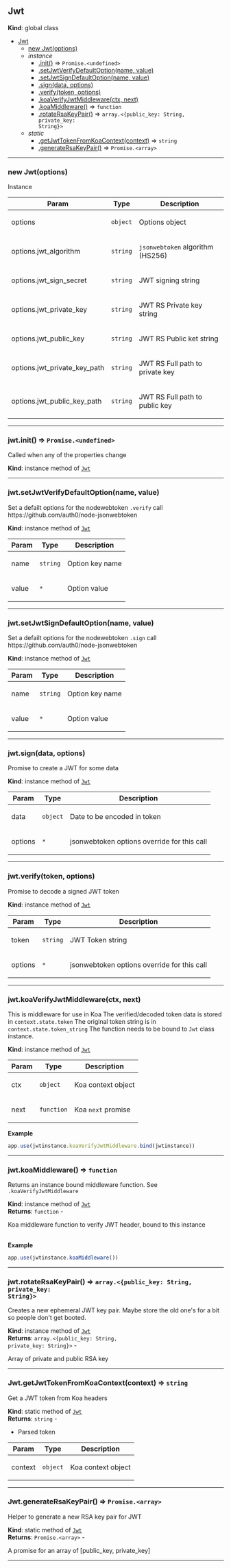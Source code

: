 <a name="Jwt"></a>

## Jwt
**Kind**: global class  

* [Jwt](#Jwt)
    * [new Jwt(options)](#new_Jwt_new)
    * _instance_
        * [.init()](#Jwt+init) ⇒ <code>Promise.&lt;undefined&gt;</code>
        * [.setJwtVerifyDefaultOption(name, value)](#Jwt+setJwtVerifyDefaultOption)
        * [.setJwtSignDefaultOption(name, value)](#Jwt+setJwtSignDefaultOption)
        * [.sign(data, options)](#Jwt+sign)
        * [.verify(token, options)](#Jwt+verify)
        * [.koaVerifyJwtMiddleware(ctx, next)](#Jwt+koaVerifyJwtMiddleware)
        * [.koaMiddleware()](#Jwt+koaMiddleware) ⇒ <code>function</code>
        * [.rotateRsaKeyPair()](#Jwt+rotateRsaKeyPair) ⇒ <code>array.&lt;{public\_key: String, private\_key: String}&gt;</code>
    * _static_
        * [.getJwtTokenFromKoaContext(context)](#Jwt.getJwtTokenFromKoaContext) ⇒ <code>string</code>
        * [.generateRsaKeyPair()](#Jwt.generateRsaKeyPair) ⇒ <code>Promise.&lt;array&gt;</code>


* * *

<a name="new_Jwt_new"></a>

### new Jwt(options)
<p>Instance</p>


| Param | Type | Description |
| --- | --- | --- |
| options | <code>object</code> | <p>Options object</p> |
| options.jwt_algorithm | <code>string</code> | <p><code>jsonwebtoken</code> algorithm (HS256)</p> |
| options.jwt_sign_secret | <code>string</code> | <p>JWT signing string</p> |
| options.jwt_private_key | <code>string</code> | <p>JWT RS Private key string</p> |
| options.jwt_public_key | <code>string</code> | <p>JWT RS Public ket string</p> |
| options.jwt_private_key_path | <code>string</code> | <p>JWT RS Full path to private key</p> |
| options.jwt_public_key_path | <code>string</code> | <p>JWT RS Full path to public key</p> |


* * *

<a name="Jwt+init"></a>

### jwt.init() ⇒ <code>Promise.&lt;undefined&gt;</code>
<p>Called when any of the properties change</p>

**Kind**: instance method of [<code>Jwt</code>](#Jwt)  

* * *

<a name="Jwt+setJwtVerifyDefaultOption"></a>

### jwt.setJwtVerifyDefaultOption(name, value)
<p>Set a defailt options for the nodewebtoken <code>.verify</code> call
https://github.com/auth0/node-jsonwebtoken</p>

**Kind**: instance method of [<code>Jwt</code>](#Jwt)  

| Param | Type | Description |
| --- | --- | --- |
| name | <code>string</code> | <p>Option key name</p> |
| value | <code>\*</code> | <p>Option value</p> |


* * *

<a name="Jwt+setJwtSignDefaultOption"></a>

### jwt.setJwtSignDefaultOption(name, value)
<p>Set a defailt options for the nodewebtoken <code>.sign</code> call
https://github.com/auth0/node-jsonwebtoken</p>

**Kind**: instance method of [<code>Jwt</code>](#Jwt)  

| Param | Type | Description |
| --- | --- | --- |
| name | <code>string</code> | <p>Option key name</p> |
| value | <code>\*</code> | <p>Option value</p> |


* * *

<a name="Jwt+sign"></a>

### jwt.sign(data, options)
<p>Promise to create a JWT for some data</p>

**Kind**: instance method of [<code>Jwt</code>](#Jwt)  

| Param | Type | Description |
| --- | --- | --- |
| data | <code>object</code> | <p>Date to be encoded in token</p> |
| options | <code>\*</code> | <p>jsonwebtoken options override for this call</p> |


* * *

<a name="Jwt+verify"></a>

### jwt.verify(token, options)
<p>Promise to decode a signed JWT token</p>

**Kind**: instance method of [<code>Jwt</code>](#Jwt)  

| Param | Type | Description |
| --- | --- | --- |
| token | <code>string</code> | <p>JWT Token string</p> |
| options | <code>\*</code> | <p>jsonwebtoken options override for this call</p> |


* * *

<a name="Jwt+koaVerifyJwtMiddleware"></a>

### jwt.koaVerifyJwtMiddleware(ctx, next)
<p>This is middleware for use in Koa
The verified/decoded token data is stored in <code>context.state.token</code>
The original token string is in <code>context.state.token_string</code>
The function needs to be bound to <code>Jwt</code> class instance.</p>

**Kind**: instance method of [<code>Jwt</code>](#Jwt)  

| Param | Type | Description |
| --- | --- | --- |
| ctx | <code>object</code> | <p>Koa context object</p> |
| next | <code>function</code> | <p>Koa <code>next</code> promise</p> |

**Example**  
```js
app.use(jwtinstance.koaVerifyJwtMiddleware.bind(jwtinstance))
```

* * *

<a name="Jwt+koaMiddleware"></a>

### jwt.koaMiddleware() ⇒ <code>function</code>
<p>Returns an instance bound middleware function. See <code>.koaVerifyJwtMiddleware</code></p>

**Kind**: instance method of [<code>Jwt</code>](#Jwt)  
**Returns**: <code>function</code> - <p>Koa middleware function to verify JWT header, bound to this instance</p>  
**Example**  
```js
app.use(jwtinstance.koaMiddleware())
```

* * *

<a name="Jwt+rotateRsaKeyPair"></a>

### jwt.rotateRsaKeyPair() ⇒ <code>array.&lt;{public\_key: String, private\_key: String}&gt;</code>
<p>Creates a new ephemeral JWT key pair.
Maybe store the old one's for a bit so people don't get booted.</p>

**Kind**: instance method of [<code>Jwt</code>](#Jwt)  
**Returns**: <code>array.&lt;{public\_key: String, private\_key: String}&gt;</code> - <p>Array of private and public RSA key</p>  

* * *

<a name="Jwt.getJwtTokenFromKoaContext"></a>

### Jwt.getJwtTokenFromKoaContext(context) ⇒ <code>string</code>
<p>Get a JWT token from Koa headers</p>

**Kind**: static method of [<code>Jwt</code>](#Jwt)  
**Returns**: <code>string</code> - <ul>
<li>Parsed token</li>
</ul>  

| Param | Type | Description |
| --- | --- | --- |
| context | <code>object</code> | <p>Koa context object</p> |


* * *

<a name="Jwt.generateRsaKeyPair"></a>

### Jwt.generateRsaKeyPair() ⇒ <code>Promise.&lt;array&gt;</code>
<p>Helper to generate a new RSA key pair for JWT</p>

**Kind**: static method of [<code>Jwt</code>](#Jwt)  
**Returns**: <code>Promise.&lt;array&gt;</code> - <p>A promise for an array of [public_key, private_key]</p>  

* * *

